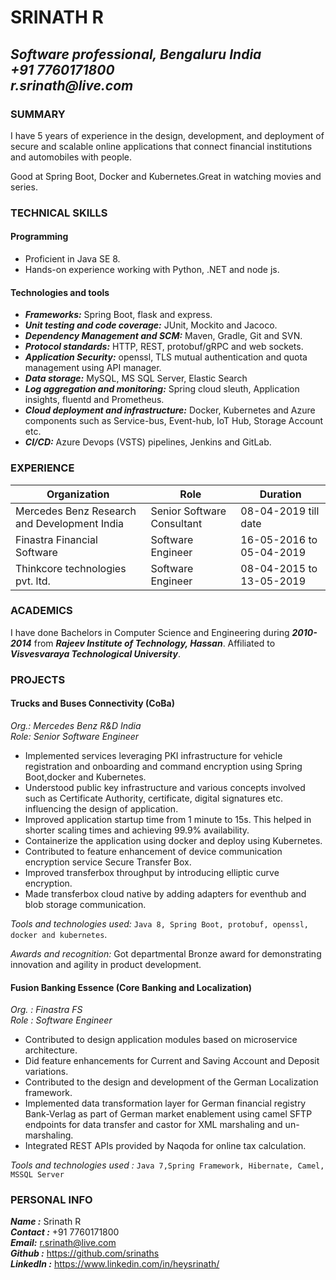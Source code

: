 # SRINATH R
_Software professional, Bengaluru India  
+91 7760171800  
r.srinath@live.com_  
---

### SUMMARY
<p>I have 5 years of experience in the design, development, and deployment of secure and scalable online applications that 
connect financial institutions and automobiles with people.</p>
<p>Good at Spring Boot, Docker and Kubernetes.Great in watching movies and series.</p>

### TECHNICAL SKILLS
#### Programming
 - Proficient in Java SE 8.
 - Hands-on experience working with Python, .NET and node js.
#### Technologies and tools
 - _**Frameworks:**_ Spring Boot, flask and express.
 - _**Unit testing and code coverage:**_ JUnit, Mockito and Jacoco.
 - _**Dependency Management and SCM:**_ Maven, Gradle, Git and SVN.
 - _**Protocol standards:**_ HTTP, REST, protobuf/gRPC and web sockets.
 - _**Application Security:**_ openssl, TLS mutual authentication and quota management using API manager.
 - _**Data storage:**_ MySQL, MS SQL Server, Elastic Search
 - _**Log aggregation and monitoring:**_ Spring cloud sleuth, Application insights, fluentd and Prometheus.
 - _**Cloud deployment and infrastructure:**_ Docker, Kubernetes and Azure components such as Service-bus, Event-hub, IoT Hub, Storage Account etc.
 - _**CI/CD:**_ Azure Devops (VSTS) pipelines, Jenkins and GitLab.
 
 ### EXPERIENCE
 
 |Organization|Role|Duration|
 |---|---|---|
 |Mercedes Benz Research and Development India|Senior Software Consultant|08-04-2019 till date|
 |Finastra Financial Software|Software Engineer|16-05-2016 to 05-04-2019|
 |Thinkcore technologies pvt. ltd.|Software Engineer|08-04-2015 to 13-05-2019|
 
 ### ACADEMICS
 
 I have done Bachelors in Computer Science and Engineering during _**2010-2014**_
 from _**Rajeev Institute of Technology, Hassan**_. Affiliated to _**Visvesvaraya Technological University**_.
 
 ### PROJECTS
 
 #### Trucks and Buses Connectivity (CoBa)
 _Org.: Mercedes Benz R&D India  
 Role: Senior Software Engineer_
 
 - Implemented services leveraging PKI infrastructure for vehicle registration and onboarding and command encryption using 
 Spring Boot,docker and Kubernetes.
 - Understood public key infrastructure and various concepts involved such as Certificate Authority, certificate, digital signatures etc.
  influencing the design of application. 
 - Improved application startup time from 1 minute to 15s. This helped in shorter scaling times and achieving 99.9% availability.
 - Containerize the application using docker and deploy using Kubernetes.
 - Contributed to feature enhancement of device communication encryption service Secure Transfer Box.
 - Improved transferbox throughput by introducing elliptic curve encryption.
 - Made transferbox cloud native by adding adapters for eventhub and blob storage communication.
 
 _Tools and technologies used:_ `Java 8, Spring Boot, protobuf, openssl, docker and kubernetes`.
 
 _Awards and recognition:_ Got departmental Bronze award for demonstrating innovation and agility in product development.   
 
 #### Fusion Banking Essence (Core Banking and Localization)
 _Org. : Finastra FS  
 Role : Software Engineer_
 
 - Contributed to design application modules based on microservice architecture.
 - Did feature enhancements for Current and Saving Account and Deposit variations.
 - Contributed to the design and development of the German Localization framework.
 - Implemented data transformation layer for German financial registry Bank-Verlag as part of German market enablement 
 using camel SFTP endpoints for data transfer and castor for XML marshaling and un-marshaling.
 - Integrated REST APIs provided by Naqoda for online tax calculation.
 
_Tools and technologies used :_  `Java 7,Spring Framework, Hibernate, Camel, MSSQL Server`


### PERSONAL INFO

_**Name :**_ Srinath R  
_**Contact :**_ +91 7760171800  
_**Email:**_ r.srinath@live.com  
_**Github :**_ https://github.com/srinaths  
_**LinkedIn :**_ https://www.linkedin.com/in/heysrinath/  
